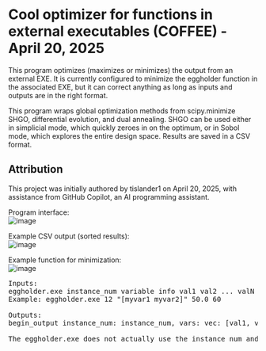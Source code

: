 # Cool optimizer for functions in external executables (COFFEE) - April 20, 2025
This program optimizes (maximizes or minimizes) the output from an external EXE. It is currently configured to minimize the eggholder function in the associated EXE, but it can correct anything as long as inputs and outputs are in the right format.

This program wraps global optimization methods from scipy.minimize SHGO, differential evolution, and dual annealing.  SHGO can be used either in simplicial mode, which quickly zeroes in on the optimum, or in Sobol mode, which explores the entire design space.  Results are saved in a CSV format.

## Attribution
This project was initially authored by tislander1 on April 20, 2025, with assistance from GitHub Copilot, an AI programming assistant.

Program interface:<br>
![image](https://github.com/user-attachments/assets/5f878f61-9108-4807-9282-614cc45badb0)<br>

Example CSV output (sorted results):<br>
![image](https://github.com/user-attachments/assets/cd376d01-d42b-4be0-81af-5c2e2ff97cca)<br>

Example function for minimization:<br>
![image](https://github.com/user-attachments/assets/7a2ca5f6-b8e6-4c06-9491-af5929517b83)



<pre>
Inputs:
eggholder.exe instance_num variable info val1 val2 ... valN
Example: eggholder.exe 12 "[myvar1 myvar2]" 50.0 60

Outputs:
begin_output instance_num: instance_num, vars: vec: [val1, val2, ... valN], ans: end_output

The eggholder.exe does not actually use the instance_num and val1, val2 ..., so they can be anything. These are for future use with more complex executables.
</pre>
